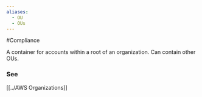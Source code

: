 ```yaml
---
aliases:
  - OU
  - OUs
---
```

#Compliance 

A container for accounts within a root of an organization. Can contain other OUs.
### See
[[../AWS Organizations]]